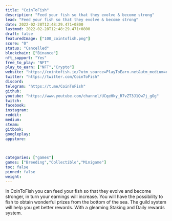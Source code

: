 ```yaml
---
title: "CoinToFish"
description: "Feed your fish so that they evolve & become strong"
lead: "Feed your fish so that they evolve & become strong"
date: 2022-02-28T12:48:29.471+0800
lastmod: 2022-02-28T12:48:29.471+0800
draft: false
featuredImage: ["100_cointofish.png"]
score: "0"
status: "Cancelled"
blockchain: ["Binance"]
nft_support: "Yes"
free_to_play: "NFT"
play_to_earn: ["NFT","Crypto"]
website: "https://cointofish.io/?utm_source=PlayToEarn.net&utm_medium=organic&utm_campaign=gamepage"
twitter: "https://twitter.com/CoinToFish"
discord: 
telegram: "https://t.me/CoinToFish"
github: 
youtube: "https://www.youtube.com/channel/UCqeHky_R7vZT3J1Qw7j_gOg"
twitch: 
facebook: 
instagram: 
reddit: 
medium: 
steam: 
gitbook: 
googleplay: 
appstore: 

  
    
categories: ["games"]
games: ["Breeding","Collectible","Minigame"]
toc: false
pinned: false
weight: 
---
```

In CoinToFish you can feed your fish so that they evolve and become stronger, in turn your earnings will increase. You will have the possibility to fish to obtain wonderful prizes from the bottom of the sea. The guild system will help you get better rewards. With a gleaming Staking and Daily rewards system.